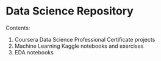 # Data Science Repository
Contents:
1) Coursera Data Science Professional Certificate projects
2) Machine Learning Kaggle notebooks and exercises
3) EDA notebooks
